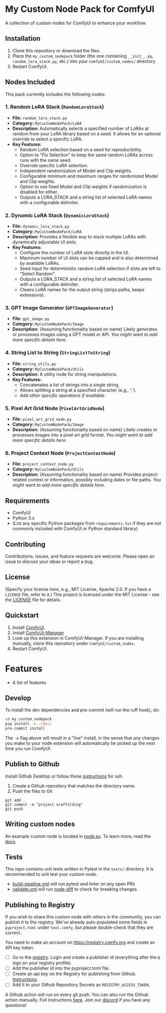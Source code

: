 # My Custom Node Pack for ComfyUI

A collection of custom nodes for ComfyUI to enhance your workflow.

## Installation

1.  Clone this repository or download the files.
2.  Place the `my_custom_nodepack` folder (the one containing `__init__.py`, `random_lora_stack.py`, etc.) into your `ComfyUI/custom_nodes/` directory.
3.  Restart ComfyUI.

## Nodes Included

This pack currently includes the following nodes:

### 1. Random LoRA Stack (`RandomLoraStack`)
   - **File:** `random_lora_stack.py`
   - **Category:** `MyCustomNodePack/LoRA`
   - **Description:** Automatically selects a specified number of LoRAs at random from your LoRA library based on a seed. It allows for an optional override to select a specific LoRA.
   - **Key Features:**
     - Random LoRA selection based on a seed for reproducibility.
     - Option to "Fix Selection" to keep the same random LoRAs across runs with the same seed.
     - Override specific LoRA selection.
     - Independent randomization of Model and Clip weights.
     - Configurable minimum and maximum ranges for randomized Model and Clip weights.
     - Option to use fixed Model and Clip weights if randomization is disabled for either.
     - Outputs a LORA_STACK and a string list of selected LoRA names with a configurable delimiter.

### 2. Dynamic LoRA Stack (`DynamicLoraStack`)
   - **File:** `dynamic_lora_stack.py`
   - **Category:** `MyCustomNodePack/LoRA`
   - **Description:** Provides a flexible way to stack multiple LoRAs with dynamically adjustable UI slots.
   - **Key Features:**
     - Configure the number of LoRA slots directly in the UI.
     - Maximum number of UI slots can be capped and is also determined by available LoRAs.
     - Seed input for deterministic random LoRA selection if slots are left to "Select Random".
     - Outputs a LORA_STACK and a string list of selected LoRA names with a configurable delimiter.
     - Cleans LoRA names for the output string (strips paths, keeps extensions).

### 3. GPT Image Generator (`GPTImageGenerator`)
   - **File:** `gpt_image.py`
   - **Category:** `MyCustomNodePack/Image`
   - **Description:** (Assuming functionality based on name) Likely generates or processes images using a GPT model or API. *You might want to add more specific details here.*

### 4. String List to String (`StringListToString`)
   - **File:** `string_utils.py`
   - **Category:** `MyCustomNodePack/Utils`
   - **Description:** A utility node for string manipulations.
   - **Key Features:**
     - Concatenates a list of strings into a single string.
     - Allows splitting a string at a specified character (e.g., ':').
     - *Add other specific operations if available.*

### 5. Pixel Art Grid Node (`PixelArtGridNode`)
   - **File:** `pixel_art_grid_node.py`
   - **Category:** `MyCustomNodePack/Image`
   - **Description:** (Assuming functionality based on name) Likely creates or processes images into a pixel art grid format. *You might want to add more specific details here.*

### 6. Project Context Node (`ProjectContextNode`)
   - **File:** `project_context_node.py`
   - **Category:** `MyCustomNodePack/Utils`
   - **Description:** (Assuming functionality based on name) Provides project-related context or information, possibly including dates or file paths. *You might want to add more specific details here.*

## Requirements
- ComfyUI
- Python 3.x
- (List any specific Python packages from `requirements.txt` if they are not commonly included with ComfyUI or Python standard library)

## Contributing
Contributions, issues, and feature requests are welcome. Please open an issue to discuss your ideas or report a bug.

## License
(Specify your license here, e.g., MIT License, Apache 2.0. If you have a `LICENSE` file, refer to it.)
This project is licensed under the MIT License - see the [LICENSE](LICENSE) file for details.

## Quickstart

1. Install [ComfyUI](https://docs.comfy.org/get_started).
1. Install [ComfyUI-Manager](https://github.com/ltdrdata/ComfyUI-Manager)
1. Look up this extension in ComfyUI-Manager. If you are installing manually, clone this repository under `ComfyUI/custom_nodes`.
1. Restart ComfyUI.

# Features

- A list of features

## Develop

To install the dev dependencies and pre-commit (will run the ruff hook), do:

```bash
cd my_custom_nodepack
pip install -e .[dev]
pre-commit install
```

The `-e` flag above will result in a "live" install, in the sense that any changes you make to your node extension will automatically be picked up the next time you run ComfyUI.

## Publish to Github

Install Github Desktop or follow these [instructions](https://docs.github.com/en/authentication/connecting-to-github-with-ssh/generating-a-new-ssh-key-and-adding-it-to-the-ssh-agent) for ssh.

1. Create a Github repository that matches the directory name. 
2. Push the files to Git
```
git add .
git commit -m "project scaffolding"
git push
``` 

## Writing custom nodes

An example custom node is located in [node.py](src/my_custom_nodepack/nodes.py). To learn more, read the [docs](https://docs.comfy.org/essentials/custom_node_overview).

## Tests

This repo contains unit tests written in Pytest in the `tests/` directory. It is recommended to unit test your custom node.

- [build-pipeline.yml](.github/workflows/build-pipeline.yml) will run pytest and linter on any open PRs
- [validate.yml](.github/workflows/validate.yml) will run [node-diff](https://github.com/Comfy-Org/node-diff) to check for breaking changes

## Publishing to Registry

If you wish to share this custom node with others in the community, you can publish it to the registry. We've already auto-populated some fields in `pyproject.toml` under `tool.comfy`, but please double-check that they are correct.

You need to make an account on https://registry.comfy.org and create an API key token.

- [ ] Go to the [registry](https://registry.comfy.org). Login and create a publisher id (everything after the `@` sign on your registry profile). 
- [ ] Add the publisher id into the pyproject.toml file.
- [ ] Create an api key on the Registry for publishing from Github. [Instructions](https://docs.comfy.org/registry/publishing#create-an-api-key-for-publishing).
- [ ] Add it to your Github Repository Secrets as `REGISTRY_ACCESS_TOKEN`.

A Github action will run on every git push. You can also run the Github action manually. Full instructions [here](https://docs.comfy.org/registry/publishing). Join our [discord](https://discord.com/invite/comfyorg) if you have any questions!


